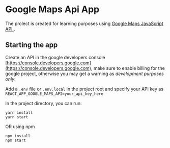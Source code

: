 # Google Maps Api App

The prolect is created for learning purposes using
[Google Maps JavaScript API ](https://developers.google.com/maps/documentation/javascript/overview).

## Starting the app

Create an API in the google developers console
[https://console.developers.google.com](https://console.developers.google.com),
make sure to enable billing for the google project, otherwise you may get a
warning as _development purposes only_.

Add a `.env` file or `.env.local` in the project root and specify your API key
as `REACT_APP_GOOGLE_MAPS_API=your_api_key_here`

In the project directory, you can run:

```
yarn install
yarn start
```

OR using npm

```
npm install
npm start
```
